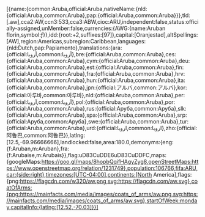 [{name:{common:Aruba,official:Aruba,nativeName:{nld:{official:Aruba,common:Aruba},pap:{official:Aruba,common:Aruba}}},tld:[.aw],cca2:AW,ccn3:533,cca3:ABW,cioc:ARU,independent:false,status:officially-assigned,unMember:false,currencies:{AWG:{name:Aruban florin,symbol:ƒ}},idd:{root:+2,suffixes:[97]},capital:[Oranjestad],altSpellings:[AW],region:Americas,subregion:Caribbean,languages:{nld:Dutch,pap:Papiamento},translations:{ara:{official:أروبا,common:أروبا},bre:{official:Aruba,common:Aruba},ces:{official:Aruba,common:Aruba},cym:{official:Aruba,common:Aruba},deu:{official:Aruba,common:Aruba},est:{official:Aruba,common:Aruba},fin:{official:Aruba,common:Aruba},fra:{official:Aruba,common:Aruba},hrv:{official:Aruba,common:Aruba},hun:{official:Aruba,common:Aruba},ita:{official:Aruba,common:Aruba},jpn:{official:アルバ,common:アルバ},kor:{official:아루바,common:아루바},nld:{official:Aruba,common:Aruba},per:{official:آروبا,common:آروبا},pol:{official:Aruba,common:Aruba},por:{official:Aruba,common:Aruba},rus:{official:Аруба,common:Аруба},slk:{official:Aruba,common:Aruba},spa:{official:Aruba,common:Aruba},srp:{official:Аруба,common:Аруба},swe:{official:Aruba,common:Aruba},tur:{official:Aruba,common:Aruba},urd:{official:اروبا,common:اروبا},zho:{official:阿鲁巴,common:阿鲁巴}},latlng:[12.5,-69.96666666],landlocked:false,area:180.0,demonyms:{eng:{f:Aruban,m:Aruban},fra:{f:Arubaise,m:Arubais}},flag:uD83CuDDE6uD83CuDDFC,maps:{googleMaps:https://goo.gl/maps/8hopbQqifHAgyZyg8,openStreetMaps:https://www.openstreetmap.org/relation/1231749},population:106766,fifa:ARU,car:{side:right},timezones:[UTC-04:00],continents:[North America],flags:{png:https://flagcdn.com/w320/aw.png,svg:https://flagcdn.com/aw.svg},coatOfArms:{png:https://mainfacts.com/media/images/coats_of_arms/aw.png,svg:https://mainfacts.com/media/images/coats_of_arms/aw.svg},startOfWeek:monday,capitalInfo:{latlng:[12.52,-70.03]}}]
